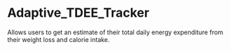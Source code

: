 # Adaptive_TDEE_Tracker
Allows users to get an estimate of their total daily energy expenditure from their weight loss and calorie intake.
